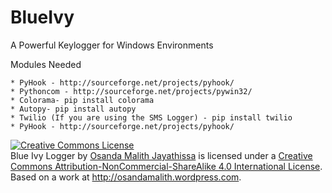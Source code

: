 BlueIvy
=======

A Powerful Keylogger for Windows Environments


Modules Needed

	* PyHook - http://sourceforge.net/projects/pyhook/
	* Pythoncom - http://sourceforge.net/projects/pywin32/
	* Colorama- pip install colorama
	* Autopy- pip install autopy
	* Twilio (If you are using the SMS Logger) - pip install twilio
	* PyHook - http://sourceforge.net/projects/pyhook/



<a rel="license" href="http://creativecommons.org/licenses/by-nc-sa/4.0/"><img alt="Creative Commons License" style="border-width:0" src="https://i.creativecommons.org/l/by-nc-sa/4.0/88x31.png" /></a><br /><span xmlns:dct="http://purl.org/dc/terms/" property="dct:title">Blue Ivy Logger</span> by <a xmlns:cc="http://creativecommons.org/ns#" href="http://osandamalith.github.io/Blue" property="cc:attributionName" rel="cc:attributionURL">Osanda Malith Jayathissa</a> is licensed under a <a rel="license" href="http://creativecommons.org/licenses/by-nc-sa/4.0/">Creative Commons Attribution-NonCommercial-ShareAlike 4.0 International License</a>.<br />Based on a work at <a xmlns:dct="http://purl.org/dc/terms/" href="http://osandamalith.wordpress.com" rel="dct:source">http://osandamalith.wordpress.com</a>.
